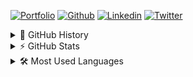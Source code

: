 [![Portfolio](https://img.shields.io/badge/-Portfolio-red?style=flat&logo=appveyor&logoColor=white)](https://lijovijayan.dev/)
[![Github](https://img.shields.io/badge/-Github-000?style=flat&logo=Github&logoColor=white)](https://github.com/lijovijayan)
[![Linkedin](https://img.shields.io/badge/-LinkedIn-blue?style=flat&logo=Linkedin&logoColor=white)](https://www.linkedin.com/in/lijovijayan/)
[![Twitter](https://img.shields.io/twitter/url?style=social&url=https%3A%2F%2Ftwitter.com%2Flijovijayan00)](https://twitter.com/lijovijayan00)

<!--
### Hi there 👋
I'm Lijo Vijayan. I design and build softwares.
at [Blue Ripples Technologies](http://blueripples.com) in Trivandrum, IN
- 🔭 I’m currently working on React.Js, Angular, Node.Js, React-Native and Flutter powered projects
- 🌱 I’m currently learning how to build awesome Hybrid Apps
- 💬 Ask me about [React](https://reactjs.org)
- 📫 How to reach me: [Say Hii](https://www.linkedin.com/in/lijovijayan)

**lijovijayan/lijovijayan** is a ✨ _special_ ✨ repository because its `README.md` (this file) appears on your GitHub profile.

Here are some ideas to get you started:

- 🔭 I’m currently working on ...
- 🌱 I’m currently learning ...
- 👯 I’m looking to collaborate on ...
- 🤔 I’m looking for help with ...
- 💬 Ask me about ...
- 📫 How to reach me: ...
- 😄 Pronouns: ...
- ⚡ Fun fact: ...
-->
<div>
    <details>
        <summary>📜 GitHub History</summary>
        <br/>
        <p><img align="center" src="https://github-readme-stats.vercel.app/api?username=lijovijayan&show_icons=true&locale=en" alt="lijovijayan" />
        </p>
    </details>
</div>

<div>
    <details>
        <summary>⚡  GitHub Stats</summary>
          <br/>
        <p><img align="center" src="https://github-readme-streak-stats.herokuapp.com/?user=lijovijayan&" alt="lijovijayan" />
        </p>
    </details>
</div>

    
<div>
    <details>
        <summary>🛠️ Most Used Languages</summary>
          <br/>
        <p><img align="left" src="https://github-readme-stats.vercel.app/api/top-langs?username=lijovijayan&show_icons=true&locale=en&layout=compact" alt="lijovijayan" /></p>
    </details>
</div>
